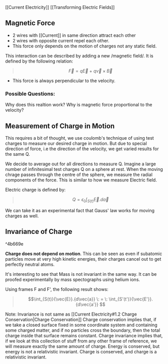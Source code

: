 [[Current Electricity]] [[Transforming Electric Fields]] 
## Magnetic Force

* 2 wires with [[Current]] in same direction attract each other
* 2 wires with opposite current repel each other.
* This force only depends on the motion of charges not any static field.

This interaction can be described by adding a new /magnetic field/. It is defined by the following relation:
>$$\vec{F} = q \vec{E} \: + \: q \vec{v} \times \vec{B} $$

* This force is always perpendicular to the velocity.

### Possible Questions:
Why does this realtion work?
Why is magnetic force proportional to the velocity?


## Measurement of Charge in Motion

This requires a bit of thought, we use coulomb's technique of using test charges to measure our desired charge in motion. But due to special direction of force, i.e the direction of the velocity, we get varied results for the same Q. 

We decide to average out for all directions to measure Q. Imagine a large number of infinitesimal test charges Q on a sphere at rest. When the moving chrage passes through the centre of the sphere, we measure the radial components of the force. This is similar to how we measure Electric field.

Electric charge is defined by:
>$$Q=\epsilon_0 \int_{S(t)}{\vec{E}}.{d\vec{a}}$$

We can take it as an experimental fact that Gauss' law works for moving charges as well.

## Invariance of Charge

^4b669e

**Charge does not depend on motion**. This can be seen as even if subatomic particles move at very high kinetic energies, their charges cancel out to get perfectly neutral atoms.

It's interesting to see that Mass is not invariant in the same way. It can be proofed experimentally by mass spectographs using helium ions.

Using frames F and F', the following result shows:
>$$\int_{S(t)}{\vec{E}}.{d\vec{a}} \: = \: \int_{S'(t')}{\vec{E'}}.{d\vec{a'}} $$

Note: Invariance is not same as [[Current Electricity#1.2 Charge Conservation|Charge Conservation]] 
Charge conservation implies that, if we take a closed surface fixed in
some coordinate system and containing some charged matter, and if no
particles cross the boundary, then the total charge inside that surface
remains constant.
Charge invariance implies that, if we look at this collection of stuff from any other frame of reference, we will measure exactly the same amount of charge. 
Energy is conserved, but energy is not a relativistic invariant. Charge is conserved, and charge is a relativistic invariant. 

